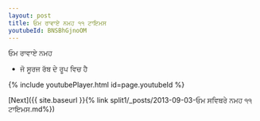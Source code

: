 ```yaml
---
layout: post
title: ਓਮ ਰਾਵਾਏ ਨਮਹ ੧੧ ਟਾਇਮਸ
youtubeId: BNSBhGjnoOM
---
```

 
 
 ਓਮ ਰਾਵਾਏ ਨਮਹ  
 
 -  ਜੋ ਸੂਰਜ ਰੱਬ ਦੇ ਰੂਪ ਵਿਚ ਹੈ 
 
  
 
  
 
 
 
 
 
 


{% include youtubePlayer.html id=page.youtubeId %}
 
[Next]({{ site.baseurl }}{% link  split1/_posts/2013-09-03-ਓਮ ਸਵਿਥਰੇ ਨਮਹ ੧੧ ਟਾਇਮਸ.md%})
 
